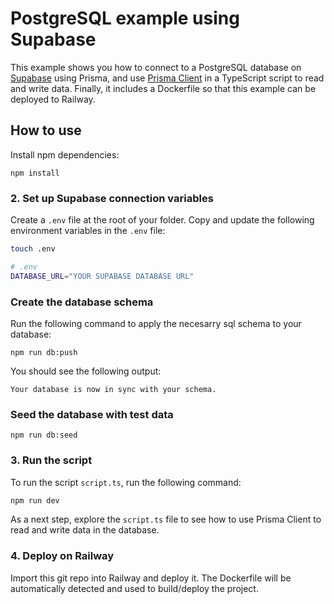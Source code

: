 # PostgreSQL example using Supabase

This example shows you how to connect to a PostgreSQL database on [Supabase](https://supabase.com/) using Prisma, and use [Prisma Client](https://www.prisma.io/client) in a TypeScript script to read and write data. Finally, it includes a Dockerfile so that
this example can be deployed to Railway.

## How to use

Install npm dependencies:

```
npm install
```

### 2. Set up Supabase connection variables

Create a `.env` file at the root of your folder. Copy and update the following environment variables in the `.env` file:

```sh
touch .env
```

```sh
# .env
DATABASE_URL="YOUR SUPABASE DATABASE URL"
```

### Create the database schema

Run the following command to apply the necesarry sql schema to your database:

```
npm run db:push
```

You should see the following output:

```
Your database is now in sync with your schema.
```

### Seed the database with test data

```
npm run db:seed
```

### 3. Run the script

To run the script `script.ts`, run the following command:

```bash
npm run dev
```

As a next step, explore the `script.ts` file to see how to use Prisma Client to read and write data in the database.

### 4. Deploy on Railway

Import this git repo into Railway and deploy it.
The Dockerfile will be automatically detected and used to build/deploy the project.
